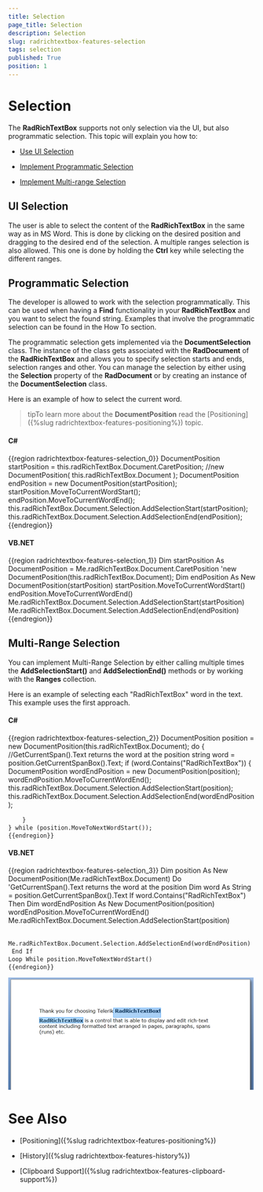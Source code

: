 ```yaml
---
title: Selection
page_title: Selection
description: Selection
slug: radrichtextbox-features-selection
tags: selection
published: True
position: 1
---
```


# Selection



The __RadRichTextBox__ supports not only selection via the UI, but also programmatic selection. This topic will explain you how to:

* [Use UI Selection](#ui-selection)

* [Implement Programmatic Selection](#programmatic-selection)

* [Implement Multi-range Selection](#multi-range-selection)

## UI Selection

The user is able to select the content of the __RadRichTextBox__ in the same way as in MS Word. This is done by clicking on the desired position and dragging to the desired end of the selection. A multiple ranges selection is also allowed. This one is done by holding the __Ctrl__ key while selecting the different ranges.

## Programmatic Selection

The developer is allowed to work with the selection programmatically. This can be used when having a __Find__ functionality in your __RadRichTextBox__ and you want to select the found string. Examples that involve the programmatic selection can be found in the How To section.

The programmatic selection gets implemented via the __DocumentSelection__ class. The instance of the class gets associated with the __RadDocument__ of the __RadRichTextBox__ and allows you to specify selection starts and ends, selection ranges and other. You can manage the selection by either using the __Selection__ property of the __RadDocument__ or by creating an instance of the __DocumentSelection__ class.

Here is an example of how to select the current word.

>tipTo learn more about the __DocumentPosition__ read the [Positioning]({%slug radrichtextbox-features-positioning%}) topic.

#### __C#__

{{region radrichtextbox-features-selection_0}}
	DocumentPosition startPosition = this.radRichTextBox.Document.CaretPosition; //new DocumentPosition( this.radRichTextBox.Document );
	DocumentPosition endPosition = new DocumentPosition(startPosition);
	startPosition.MoveToCurrentWordStart();
	endPosition.MoveToCurrentWordEnd();
	this.radRichTextBox.Document.Selection.AddSelectionStart(startPosition);
	this.radRichTextBox.Document.Selection.AddSelectionEnd(endPosition);
	{{endregion}}



#### __VB.NET__

{{region radrichtextbox-features-selection_1}}
	Dim startPosition As DocumentPosition = Me.radRichTextBox.Document.CaretPosition
	    'new DocumentPosition(this.radRichTextBox.Document);
	Dim endPosition As New DocumentPosition(startPosition)
	startPosition.MoveToCurrentWordStart()
	endPosition.MoveToCurrentWordEnd()
	Me.radRichTextBox.Document.Selection.AddSelectionStart(startPosition)
	Me.radRichTextBox.Document.Selection.AddSelectionEnd(endPosition)
	{{endregion}}



## Multi-Range Selection

You can implement Multi-Range Selection by either calling multiple times the __AddSelectionStart()__ and __AddSelectionEnd()__ methods or by working with the __Ranges__ collection.

Here is an example of selecting each "RadRichTextBox" word in the text. This example uses the first approach.

#### __C#__

{{region radrichtextbox-features-selection_2}}
	DocumentPosition position = new DocumentPosition(this.radRichTextBox.Document);
	do
	{
	    //GetCurrentSpan().Text returns the word at the position
	    string word = position.GetCurrentSpanBox().Text;
	    if (word.Contains("RadRichTextBox"))
	    {
	        DocumentPosition wordEndPosition = new DocumentPosition(position);
	        wordEndPosition.MoveToCurrentWordEnd();
	        this.radRichTextBox.Document.Selection.AddSelectionStart(position);
	        this.radRichTextBox.Document.Selection.AddSelectionEnd(wordEndPosition);
	
	    }
	} while (position.MoveToNextWordStart());
	{{endregion}}



#### __VB.NET__

{{region radrichtextbox-features-selection_3}}
	Dim position As New DocumentPosition(Me.radRichTextBox.Document)
	Do
	 'GetCurrentSpan().Text returns the word at the position
	 Dim word As String = position.GetCurrentSpanBox().Text
	 If word.Contains("RadRichTextBox") Then
	  Dim wordEndPosition As New DocumentPosition(position)
	  wordEndPosition.MoveToCurrentWordEnd()
	  Me.radRichTextBox.Document.Selection.AddSelectionStart(position)
	
	  Me.radRichTextBox.Document.Selection.AddSelectionEnd(wordEndPosition)
	 End If
	Loop While position.MoveToNextWordStart()
	{{endregion}}



![](images/RadRichTextBox_Selection_01.png)

# See Also

 * [Positioning]({%slug radrichtextbox-features-positioning%})

 * [History]({%slug radrichtextbox-features-history%})

 * [Clipboard Support]({%slug radrichtextbox-features-clipboard-support%})
